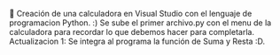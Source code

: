 🧮 Creación de una calculadora en Visual Studio con el lenguaje de programacion Python. :)
Se sube el primer archivo.py con el menu de la calculadora para recordar lo que debemos hacer para completarla.
Actualizacion 1: Se integra al programa la función de Suma y Resta :D.
